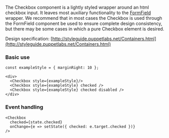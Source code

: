 The Checkbox component is a lightly styled wrapper around an html checkbox input. It leaves most auxiliary functionality to the [FormField](#form) wrapper. We recommend that in most cases the Checkbox is used through the FormField component be used to ensure complete design consistency, but there may be some cases in which a pure Checkbox element is desired.

Design specification: [http://styleguide.puppetlabs.net/Containers.html](http://styleguide.puppetlabs.net/Containers.html)

### Basic use
```
const exampleStyle = { marginRight: 10 };

<div>
  <Checkbox style={exampleStyle}/>
  <Checkbox style={exampleStyle} checked />
  <Checkbox style={exampleStyle} checked disabled />
</div>
```

### Event handling

```
<Checkbox
  checked={state.checked}
  onChange={e => setState({ checked: e.target.checked })}
/>
```
